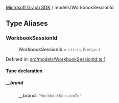 [Microsoft Graph SDK](../README.md) / models/WorkbookSessionId

## Type Aliases

### WorkbookSessionId

> **WorkbookSessionId** = `string` & `object`

Defined in: [src/models/WorkbookSessionId.ts:1](https://github.com/Future-Secure-AI/microsoft-graph/blob/main/src/models/WorkbookSessionId.ts#L1)

#### Type declaration

##### \_\_brand

> **\_\_brand**: `"WorkbookSessionId"`
